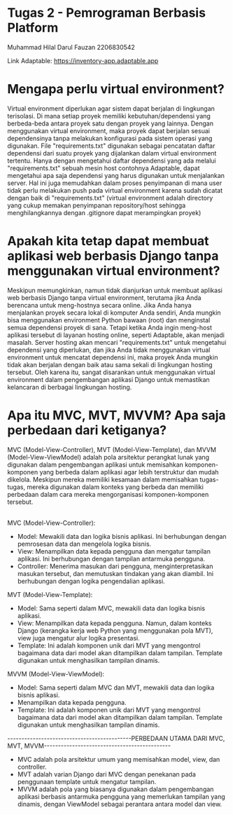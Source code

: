 <h1>Tugas 2 - Pemrograman Berbasis Platform</h1>

Muhammad Hilal Darul Fauzan
2206830542

Link Adaptable: https://inventory-app.adaptable.app

<h1>Mengapa perlu virtual environment?</h1>
Virtual environment diperlukan agar sistem dapat berjalan di lingkungan terisolasi. Di mana setiap proyek memiliki kebutuhan/dependensi yang berbeda-beda antara proyek satu dengan proyek yang lainnya. Dengan menggunakan virtual environment, maka proyek dapat berjalan sesuai dependensinya tanpa melakukan konfigurasi pada sistem operasi yang digunakan. File "requirements.txt" digunakan sebagai pencatatan daftar dependensi dari suatu proyek yang dijalankan dalam virtual environment tertentu. Hanya dengan mengetahui daftar dependensi yang ada melalui "requirements.txt" sebuah mesin host contohnya Adaptable, dapat mengetahui apa saja dependensi yang harus digunakan untuk menjalankan server. Hal ini juga memudahkan dalam proses penyimpanan di mana user tidak perlu melakukan push pada virtual environment karena sudah dicatat dengan baik di "requirements.txt" (virtual environment adalah directory yang cukup memakan penyimpanan repository/host sehingga menghilangkannya dengan .gitignore dapat merampingkan proyek)

<h1>Apakah kita tetap dapat membuat aplikasi web berbasis Django tanpa menggunakan virtual environment?</h1>
Meskipun memungkinkan, namun tidak dianjurkan untuk membuat aplikasi web berbasis Django tanpa virtual environment, terutama jika Anda berencana untuk meng-hostnya secara online. Jika Anda hanya menjalankan proyek secara lokal di komputer Anda sendiri, Anda mungkin bisa menggunakan environment Python bawaan (root) dan menginstal semua dependensi proyek di sana. Tetapi ketika Anda ingin meng-host aplikasi tersebut di layanan hosting online, seperti Adaptable, akan menjadi masalah. Server hosting akan mencari "requirements.txt" untuk mengetahui dependensi yang diperlukan, dan jika Anda tidak menggunakan virtual environment untuk mencatat dependensi ini, maka proyek Anda mungkin tidak akan berjalan dengan baik atau sama sekali di lingkungan hosting tersebut. Oleh karena itu, sangat disarankan untuk menggunakan virtual environment dalam pengembangan aplikasi Django untuk memastikan kelancaran di berbagai lingkungan hosting.

<h1>Apa itu MVC, MVT, MVVM? Apa saja perbedaan dari ketiganya?</h1>
MVC (Model-View-Controller), MVT (Model-View-Template), dan MVVM (Model-View-ViewModel) adalah pola arsitektur perangkat lunak yang digunakan dalam pengembangan aplikasi untuk memisahkan komponen-komponen yang berbeda dalam aplikasi agar lebih terstruktur dan mudah dikelola. Meskipun mereka memiliki kesamaan dalam memisahkan tugas-tugas, mereka digunakan dalam konteks yang berbeda dan memiliki perbedaan dalam cara mereka mengorganisasi komponen-komponen tersebut.
<br></br>

MVC (Model-View-Controller):
<ul>
  <li>Model: Mewakili data dan logika bisnis aplikasi. Ini berhubungan dengan pemrosesan data dan mengelola logika bisnis.</li>
  <li>View: Menampilkan data kepada pengguna dan mengatur tampilan aplikasi. Ini berhubungan dengan tampilan antarmuka pengguna.</li>
  <li>Controller: Menerima masukan dari pengguna, menginterpretasikan masukan tersebut, dan memutuskan tindakan yang akan diambil. Ini berhubungan dengan logika pengendalian aplikasi.</li>
</ul>
  
MVT (Model-View-Template):
<ul>
  <li>Model: Sama seperti dalam MVC, mewakili data dan logika bisnis aplikasi.</li>
  <li>View: Menampilkan data kepada pengguna. Namun, dalam konteks Django (kerangka kerja web Python yang menggunakan pola MVT), view juga mengatur alur logika presentasi.</li>
  <li>Template: Ini adalah komponen unik dari MVT yang mengontrol bagaimana data dari model akan ditampilkan dalam tampilan. Template digunakan untuk menghasilkan tampilan dinamis.</li>
</ul>

MVVM (Model-View-ViewModel):
<ul>
  <li>Model: Sama seperti dalam MVC dan MVT, mewakili data dan logika bisnis aplikasi.</li>
  <li>Menampilkan data kepada pengguna.</li>
  <li>Template: Ini adalah komponen unik dari MVT yang mengontrol bagaimana data dari model akan ditampilkan dalam tampilan. Template digunakan untuk menghasilkan tampilan dinamis.</li>
</ul>

--------------------------------------------PERBEDAAN UTAMA DARI MVC, MVT, MVVM---------------------------------------------
<ul>
  <li>MVC adalah pola arsitektur umum yang memisahkan model, view, dan controller.</li>
  <li>MVT adalah varian Django dari MVC dengan penekanan pada penggunaan template untuk mengatur tampilan.</li>
  <li>MVVM adalah pola yang biasanya digunakan dalam pengembangan aplikasi berbasis antarmuka pengguna yang memerlukan tampilan yang dinamis, dengan ViewModel sebagai perantara antara model dan view.</li>
</ul>